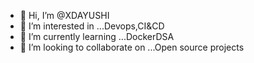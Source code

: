 - 👋 Hi, I’m @XDAYUSHI
- 👀 I’m interested in ...Devops,CI&CD
- 🌱 I’m currently learning ...Docker<networking>DSA
- 💞️ I’m looking to collaborate on ...Open source projects 
  

<!---
XDAYUSHI/XDAYUSHI is a ✨ special ✨ repository because its `README.md` (this file) appears on your GitHub profile.
You can click the Preview link to take a look at your changes.
--->
